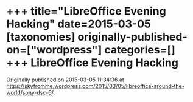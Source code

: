 +++
title="LibreOffice Evening Hacking"
date=2015-03-05
[taxonomies]
originally-published-on=["wordpress"]
categories=[]
+++
LibreOffice Evening Hacking
===========================


Originally published on 2015-03-05 11:34:36 at https://skyfromme.wordpress.com/2015/03/05/libreoffice-around-the-world/sony-dsc-6/.
